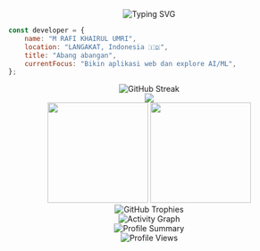 <div align="center">
  <img src="https://readme-typing-svg.herokuapp.com?font=Fira+Code&size=30&duration=3000&pause=1000&color=00D8FF&center=true&vCenter=true&width=600&lines=Selamat+datang!;Full+Stack+Developer+nih;Candaaa.." alt="Typing SVG" />
</div>


```javascript
const developer = {
    name: "M RAFI KHAIRUL UMRI",
    location: "LANGAKAT, Indonesia 🇮🇩",
    title: "Abang abangan",
    currentFocus: "Bikin aplikasi web dan explore AI/ML",
};
```

<div align="center">
  <img src="https://github-readme-streak-stats.herokuapp.com/?user=MRRX1905&theme=radical&hide_border=true" alt="GitHub Streak" />
</div>

<div align="center">
  <img src="https://skillicons.dev/icons?i=js,ts,react,vue,python,java,php,laravel,html,css,tailwind,bootstrap,mysql,postgres,mongodb,git,vscode,figma&perline=13" />
</div>

<div align="center">
  <img height="180em" src="https://github-readme-stats.vercel.app/api?username=MRRX1905&show_icons=true&theme=radical&include_all_commits=true&count_private=true&hide_border=true"/>
  <img height="180em" src="https://github-readme-stats.vercel.app/api/top-langs/?username=MRRX1905&layout=compact&langs_count=8&theme=radical&hide_border=true"/>
</div>

<div align="center">
  <img src="https://github-profile-trophy.vercel.app/?username=MRRX1905&theme=radical&no-frame=true&no-bg=false&margin-w=4&row=1" alt="GitHub Trophies" />
</div>

<div align="center">
  <img src="https://github-readme-activity-graph.vercel.app/graph?username=MRRX1905&theme=radical&hide_border=true&bg_color=0D1117&color=00D8FF&line=00D8FF&point=FFFFFF" alt="Activity Graph" />
</div>

<div align="center">
  <img src="https://github-profile-summary-cards.vercel.app/api/cards/profile-details?username=MRRX1905&theme=radical" alt="Profile Summary" />
</div>

<div align="center">
  <img src="https://komarev.com/ghpvc/?username=MRRX1905&style=for-the-badge&color=blue" alt="Profile Views" />
</div>


<!-- Easter Egg: Kalo lo baca ini di raw markdown, berarti lo nemu pesan tersembunyi! 🎉 -->

<!-- GitHub Stats Cards -->
<!-- Lo bisa custom ini dengan ganti theme, warna, dan stats yang ditampilin -->
<!-- Theme yang tersedia: dark, radical, merko, gruvbox, tokyonight, onedark, cobalt, synthwave, highcontrast, dracula -->

<!-- Buat setup animasi ular, lo perlu: -->
<!-- 1. Fork https://github.com/Platane/snk -->
<!-- 2. Bikin GitHub Action di profile repo lo -->
<!-- 3. Update URL di atas pake username lo -->

<!-- Buat widget Spotify, lo perlu: -->
<!-- 1. Connect akun Spotify lo -->
<!-- 2. Dapetin Spotify username lo -->
<!-- 3. Update URL di atas -->
